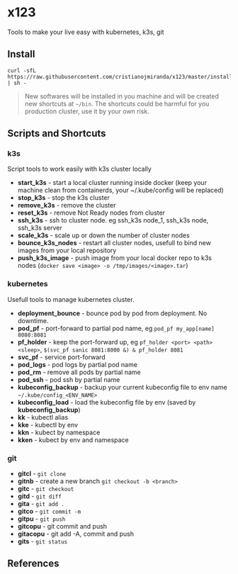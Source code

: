 # x123

 Tools to make your live easy with kubernetes, k3s, git

## Install

 ```
 curl -sfL https://raw.githubusercontent.com/cristianojmiranda/x123/master/install.sh | sh -
 ```

 > New softwares will be installed in you machine and will be created new shortcuts at `~/bin`. 
 > The shortcuts could be harmful for you production cluster, use it by your own risk.

## Scripts and Shortcuts

### k3s

 Script tools to work easily with k3s cluster locally
 * **start_k3s** - start a local cluster running inside docker (keep your machine clean from containerds, your ~/.kube/config will be replaced)
 * **stop_k3s** - stop the k3s cluster
 * **remove_k3s** - remove the cluster
 * **reset_k3s** - remove Not Ready nodes from cluster
 * **ssh_k3s** - ssh to cluster node. eg ssh_k3s node_1, ssh_k3s node, ssh_k3s server
 * **scale_k3s** - scale up or down the number of cluster nodes 
 * **bounce_k3s_nodes** - restart all cluster nodes, usefull to bind new images from your local repository
 * **push_k3s_image** - push image from your local docker repo to k3s nodes (`docker save <image> -o /tmp/images/<image>.tar`)


### kubernetes

 Usefull tools to manage kubernetes cluster.

 * **deployment_bounce** - bounce pod by pod from deployment. No downtime.
 * **pod_pf** - port-forward to partial pod name, eg `pod_pf my_app[name] 8080:8081`
 * **pf_holder** - keep the port-forward up, eg `pf_holder <port> <path> <sleep>`, `$(svc_pf sanic 8081:8000 &) & pf_holder 8081`
 * **svc_pf** - service port-forward
 * **pod_logs** - pod logs by partial pod name
 * **pod_rm** - remove all pods by partial name
 * **pod_ssh** - pod ssh by partial name
 * **kubeconfig_backup** - backup your current kubeconfig file to env name `~/.kube/config_<ENV_NAME>`
 * **kubeconfig_load** - load the kubeconfig file by env (saved by **kubeconfig_backup**)
 * **kk** - kubectl alias
 * **kke** - kubectl by env
 * **kkn** - kubect by namespace
 * **kken** - kubect by env and namespace

### git

 * **gitcl** - `git clone`
 * **gitnb** - create a new branch `git checkout -b <branch>`
 * **gitc** - `git checkout`
 * **gitd** - `git diff`
 * **gita** - `git add .`
 * **gitco** - `git commit -m`
 * **gitpu** - `git push`
 * **gitcopu** - git commit and push
 * **gitacopu** - git add -A, commit and push
 * **gits** - `git status`

## References
